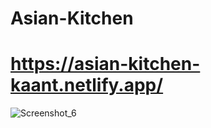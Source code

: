 # Asian-Kitchen

# https://asian-kitchen-kaant.netlify.app/

![Screenshot_6](https://user-images.githubusercontent.com/46603841/232074277-fc3eda36-faaa-428a-8e12-674f1562b452.png)
